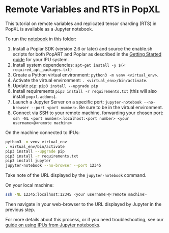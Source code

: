 <!-- Copyright (c) 2022 Graphcore Ltd. All rights reserved. -->
# Remote Variables and RTS in PopXL

This tutorial on remote variables and replicated tensor sharding (RTS) in PopXL is available as a Jupyter notebook.

To run the [notebook](mnist.ipynb) in this folder:

1. Install a Poplar SDK (version 2.6 or later) and source the enable.sh scripts
   for both PopART and Poplar as described in the [Getting Started
   guide](https://docs.graphcore.ai/en/latest/getting-started.html) for your IPU
   system.
2. Install system dependencies: `apt-get install -y $(< required_apt_packages.txt)`
3. Create a Python virtual environment: `python3 -m venv <virtual_env>`.
4. Activate the virtual environment: `. <virtual_env>/bin/activate`.
5. Update `pip`: `pip3 install --upgrade pip`
6. Install requirements `pip3 install -r requirements.txt` (this will also
   install `popxl.addons`).
7. Launch a Jupyter Server on a specific port:
   `jupyter-notebook --no-browser --port <port number>`. Be sure to be in
   the virtual environment.
8. Connect via SSH to your remote machine, forwarding your chosen port:
   `ssh -NL <port number>:localhost:<port number> <your username>@<remote machine>`

On the machine connected to IPUs:

```bash
python3 -m venv virtual_env
. virtual_env/bin/activate
pip3 install --upgrade pip
pip3 install -r requirements.txt
pip3 install jupyter
jupyter-notebook --no-browser --port 12345
```

Take note of the URL displayed by the `jupyter-notebook` command.

On your local machine:

```bash
ssh -NL 12345:localhost:12345 <your username>@<remote machine>
```

Then navigate in your web-browser to the URL displayed by Jupyter in the previous step.

For more details about this process, or if you need troubleshooting, see our
[guide on using IPUs from Jupyter
notebooks](../../standard_tools/using_jupyter/README.md).
